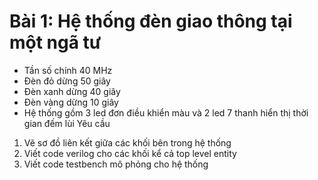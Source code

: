 # Bài 1: Hệ thống đèn giao thông tại một ngã tư
-	Tần số chính 40 MHz
-	Đèn đỏ dừng 50 giây
-	Đèn xanh dừng 40 giây
-	Đèn vàng dừng 10 giây
-	Hệ thống gồm 3 led đơn điều khiển màu và 2 led 7 thanh hiển thị thời gian đếm lùi
Yêu cầu
1.	Vẽ sơ đồ liên kết giữa các khối bên trong hệ thống
2.	Viết code verilog cho các khối kể cả top level entity
3.	Viết code testbench mô phỏng cho hệ thống
